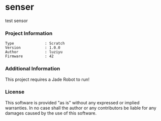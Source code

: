senser
================

test sensor

### Project Information
```
Type              : Scratch
Version           : 1.0.0
Author            : luziyu
Firmware          : 42
```

### Additional Information
This project requires a Jade Robot to run!

### License
This software is provided "as is" without any expressed or implied warranties.  In no case shall the author or any contributors be liable for any damages caused by the use of this software.

